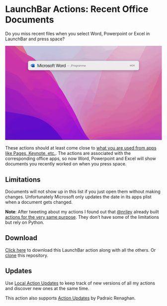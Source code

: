 # LaunchBar Actions: Recent Office Documents

Do you miss recent files when you select Word, Powerpoint or Excel in LaunchBar and press space? 

<img src="office_recent.gif" width="600"/> 

These actions should at least come close to [what you are used from apps like Pages, Keynote, etc.](https://youtu.be/lLZgKIthbOk?t=82). The actions are associated with the corresponding office apps, so now Word, Powerpoint and Excel will show documents you recently worked on when you press space.  

## Limitations 

Documents will not show up in this list if you just open them without making changes. Unfortunately Microsoft only updates the date in its apps plist when a document gets changed. 

**Note**: After tweeting about my actions I found out that [@nriley](https://github.com/nriley) already built [actions for the very same purpose](https://github.com/nriley/LBOfficeMRU/releases). They don't have some of the limitations but rely on Python.

## Download

[Click here](https://github.com/Ptujec/LaunchBar/archive/refs/heads/master.zip) to download this LaunchBar action along with all the others. Or [clone](https://docs.github.com/en/repositories/creating-and-managing-repositories/cloning-a-repository) this repository.

## Updates

Use [Local Action Updates](https://github.com/Ptujec/LaunchBar/tree/master/Local-Action-Updates#launchbar-action-local-action-updates) to keep track of new versions of all my actions and discover new ones at the same time. 

This action also supports [Action Updates](https://renaghan.com/launchbar/action-updates/) by Padraic Renaghan.
